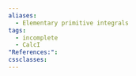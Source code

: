 ```yaml
---
aliases:
  - Elementary primitive integrals
tags:
  - incomplete
  - CalcI
"References:": 
cssclasses:
---
```


